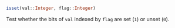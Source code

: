 ```julia
isset(val::Integer, flag::Integer)
```

Test whether the bits of `val` indexed by `flag` are set (`1`) or unset (`0`).
